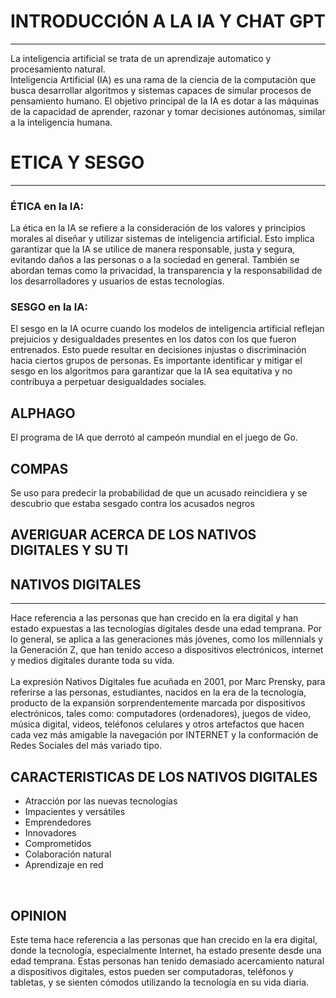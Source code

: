 <h1>INTRODUCCIÓN A LA IA Y CHAT GPT</h1>
<hr>
<p>
La inteligencia artificial se trata de un aprendizaje automatico y procesamiento natural. <br> Inteligencia Artificial (IA) es una rama de la ciencia de la computación que busca desarrollar algoritmos y sistemas capaces de simular procesos de pensamiento humano. El objetivo principal de la IA es dotar a las máquinas de la capacidad de aprender, razonar y tomar decisiones autónomas, similar a la inteligencia humana.
</p>

<h1>ETICA Y SESGO</h1>
<hr>

<h3>ÉTICA en la IA: </h3>
<p>
 La ética en la IA se refiere a la consideración de los valores y principios morales al diseñar y utilizar sistemas de inteligencia artificial. Esto implica garantizar que la IA se utilice de manera responsable, justa y segura, evitando daños a las personas o a la sociedad en general. También se abordan temas como la privacidad, la transparencia y la responsabilidad de los desarrolladores y usuarios de estas tecnologías.
 </p>
<h3>SESGO en la IA:</h3>
<p>
El sesgo en la IA ocurre cuando los modelos de inteligencia artificial reflejan prejuicios y desigualdades presentes en los datos con los que fueron entrenados. Esto puede resultar en decisiones injustas o discriminación hacia ciertos grupos de personas. Es importante identificar y mitigar el sesgo en los algoritmos para garantizar que la IA sea equitativa y no contribuya a perpetuar desigualdades sociales.
</p>

<h2>ALPHAGO</h2>
<p>
El programa de IA que derrotó al campeón mundial en el juego de Go.
</p>

<h2>COMPAS</h2>
<p>
Se uso para predecir la probabilidad de que un acusado reincidiera y se descubrio 
que estaba sesgado contra los acusados negros
</p>

<h2>AVERIGUAR ACERCA DE LOS NATIVOS DIGITALES Y SU TI</h2>
<h2>NATIVOS DIGITALES</h2>
<hr>    
<p>
Hace referencia a las personas que han crecido en la era digital y han estado expuestas a las tecnologías digitales desde una edad temprana. Por lo general, se aplica a las generaciones más jóvenes, como los millennials y la Generación Z, que han tenido acceso a dispositivos electrónicos, internet y medios digitales durante toda su vida.
<br>
<br>
La expresión Nativos Digitales fue acuñada en 2001, por Marc Prensky, para referirse a las personas, estudiantes, nacidos en la era de la tecnología, producto de la expansión sorprendentemente marcada por dispositivos electrónicos, tales como: computadores (ordenadores), juegos de video, música digital, videos, teléfonos celulares y otros artefactos que hacen cada vez más amigable la navegación por INTERNET y la conformación de Redes Sociales del más variado tipo.
</p>

<h2>CARACTERISTICAS DE LOS NATIVOS DIGITALES</h2>
<ul>
    <li>Atracción por las nuevas tecnologías</li>
    <li>Impacientes y versátiles</li>
    <li>Emprendedores</li>
    <li>Innovadores</li>
    <li>Comprometidos</li>
    <li>Colaboración natural</li>
    <li>Aprendizaje en red</li>
</ul>


<br>
<h2>OPINION</h2>
<p>
Este tema hace referencia a las personas que han crecido en la era digital, donde la tecnología, especialmente Internet, ha estado presente desde una edad temprana. Estas personas han tenido demasiado acercamiento natural a dispositivos digitales, estos pueden ser computadoras, teléfonos y tabletas, y se sienten cómodos utilizando la tecnología en su vida diaria.
</p>